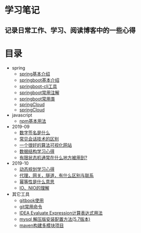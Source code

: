 # 学习笔记
## 记录日常工作、学习、阅读博客中的一些心得

# 目录

* spring
    * [spring基本介绍](Spring/spring基本介绍.md)
    * [springboot基本介绍](Spring/springboot基本介绍.md)
    * [springboot-cli工具](Spring/springboot-cli工具.md)
    * [springboot常用注解](Spring/springBoot常用注解.md)
    * [springboot常用类](Spring/springBoot常用类及其用法.md)
    * [springCloud](Spring/springCloud简介.md)
    * [springCloud](Spring/springCloud常用组件及其使用.md)
* javascript
    * [npm基本用法](javascript/npm基本使用.md)
* 2019-09
    * [数字签名是什么](2019-09/数字签名是什么.md)
    * [常见会话技术的区别](2019-09/常见会话技术的区别.md)
    * [一个很好的算法可视化网站](2019-09/一个很好的算法可视化网站.md)
    * [数据结构学习心得](2019-09/数据结构学习心得.md)
    * [有限状态机通常在什么地方被用到?](2019-09/有限状态机通常在什么地方被用到.md)
* 2019-10
    * [动态规划学习心得](2019-10/动态规划学习心得.md)
    * [代理，网关，隧道，有什么区别与联系](2019-10/代理，网关，隧道，有什么区别与联系.md)
    * [幂等性是什么意思](2019-10/幂等性是什么意思.md)
    * [IO、NIO的理解](2019-10/IO、NIO的理解.md)        
* 其它工具
    * [gitbook使用](Tools/gitbook的使用.md)
    * [git常用命令](Tools/git常用命令.md)
    * [IDEA Evaluate Expression计算表达式用法](Tools/Evaluate-Expression计算表达式用法.md)
    * [mysql 解压版安装配置方法(5.7版本)](Tools/mysql解压版安装配置方法.md)
    * [maven构建多模块项目](Tools/maven构建多模块项目.md)


